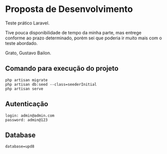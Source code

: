 # Proposta de Desenvolvimento

Teste prático Laravel.

Tive pouca disponibilidade de tempo da minha parte, mas entrege conforme ao prazo determinado, porém sei que poderia ir muito mais com o teste abordado.

Grato, Gustavo Bailon.

## Comando para execução do projeto

```
php artisan migrate
php artisan db:seed --class=seederInitial
php artisan serve
```

## Autenticação

```
login: admin@admin.com
password: admin@123
```

## Database

```
database=upd8
```
